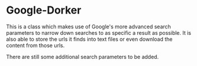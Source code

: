 # Google-Dorker
This is a class which makes use of Google's more advanced search parameters to narrow down searches to as specific a result as possible.
It is also able to store the urls it finds into text files or even download the content from those urls.

There are still some additional search parameters to be added.
